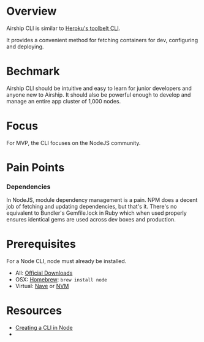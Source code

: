 # Overview

Airship CLI is similar to [Heroku's toolbelt CLI](https://toolbelt.heroku.com/).

It provides a convenient method for fetching containers for dev, configuring and deploying.


# Bechmark

Airship CLI should be intuitive and easy to learn for junior developers and anyone new to Airship.
It should also be powerful enough to develop and manage an entire app cluster of 1,000 nodes.


# Focus

For MVP, the CLI focuses on the NodeJS community.


# Pain Points

### Dependencies

In NodeJS, module dependency management is a pain. NPM does a decent job of fetching and updating dependencies, 
but that's it. There's no equivalent to Bundler's Gemfile.lock in Ruby which when used properly ensures 
identical gems are used across dev boxes and production.


# Prerequisites

For a Node CLI, node must already be installed.

* All: [Official Downloads](http://nodejs.org/download/)
* OSX: [Homebrew](http://brew.sh/): `brew install node`
* Virtual: [Nave](https://github.com/isaacs/nave) or [NVM](https://github.com/creationix/nvm)


# Resources

* [Creating a CLI in Node](http://michaelbrooks.ca/deck/jsconf2013/)
* 

